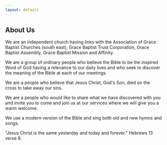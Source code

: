 ```yaml
---
layout: default
---
```


## About Us

We are an independent church having links with the Association of Grace Baptist Churches (south east), Grace Baptist Trust Corporation, Grace Baptist Assembly, Grace Baptist Mission and Affinity.

We are a group of ordinary people who believe the Bible to be the inspired Word of God having a relevance to our daily lives and who seek to discover the meaning of the Bible at each of our meetings.

We are a people who believe that Jesus Christ, God's Son, died on the cross to take away our sins.

We are a people who would like to share what we have discovered with you and invite you to come and join us at our services where we will give you a warm welcome.

We use a modern version of the Bible and sing both old and new hymns and songs. 

"Jesus Christ is the same yesterday and today and forever." Hebrews 13 verse 8.
